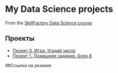 # My Data Science projects

From the [SkillFactory Data Science course](https://skillfactory.ru/data-science-specialization)

## Проекты

* [Проект 0. Игра: Угадай число](https://github.com/PavelNovikov888/sf_data_science/tree/main/sf_data_science/%D0%9F%D1%80%D0%BE%D0%B5%D0%BA%D1%82%D1%8B/%D0%9F%D1%80%D0%BE%D0%B5%D0%BA%D1%82%200.%20%D0%98%D0%B3%D1%80%D0%B0%20%22%D0%A3%D0%B3%D0%B0%D0%B4%D0%B0%D0%B9%20%D1%87%D0%B8%D1%81%D0%BB%D0%BE%22)
* [Проект 1. Домашнее задание. Блок 8](https://github.com/PavelNovikov888/sf_data_science/tree/main/sf_data_science/%D0%9F%D1%80%D0%BE%D0%B5%D0%BA%D1%82%D1%8B/%D0%9F%D1%80%D0%BE%D0%B5%D0%BA%D1%82%201.%20%D0%9C%D0%BE%D0%B4%D1%83%D0%BB%D1%8C%208.%20%D0%98%D1%82%D0%BE%D0%B3%D0%BE%D0%B2%D0%BE%D0%B5%20%D0%B7%D0%B0%D0%B4%D0%B0%D0%BD%D0%B8%D0%)

##Ссылки на резюме
